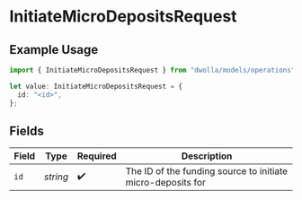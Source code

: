 # InitiateMicroDepositsRequest

## Example Usage

```typescript
import { InitiateMicroDepositsRequest } from "dwolla/models/operations";

let value: InitiateMicroDepositsRequest = {
  id: "<id>",
};
```

## Fields

| Field                                                       | Type                                                        | Required                                                    | Description                                                 |
| ----------------------------------------------------------- | ----------------------------------------------------------- | ----------------------------------------------------------- | ----------------------------------------------------------- |
| `id`                                                        | *string*                                                    | :heavy_check_mark:                                          | The ID of the funding source to initiate micro-deposits for |